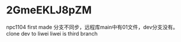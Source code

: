 # 2GmeEKLJ8pZM
npc1104
first made
分支不同步，远程库main中有01文件，dev分支没有。
clone dev to liwei
liwei is third branch
